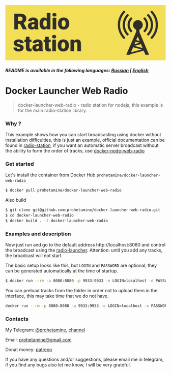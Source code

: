 ![logo](https://github.com/prohetamine/radio-station/blob/main/media/logo.png)

##### README is available in the following languages: [Russian](https://github.com/prohetamine/docker-launcher-web-radio/blob/main/README/russian.md) | [English](https://github.com/prohetamine/docker-launcher-web-radio/blob/main/README.md)


# Docker Launcher Web Radio

> docker-launcher-web-radio - radio station for nodejs, this example is for the main radio-station library.

### Why ?
This example shows how you can start broadcasting using docker without installation difficulties, this is just an example, official documentation can be found in [radio-station](https://github.com/prohetamine/radio-station), if you want an automatic server broadcast without the ability to form the order of tracks, use [docker-node-web-radio](https://github.com/prohetamine/docker-node-web-radio)

### Get started

Let's install the container from Docker Hub ```prohetamine/docker-launcher-web-radio```

```sh
$ docker pull prohetamine/docker-launcher-web-radio
```

Also build

```sh
$ git clone git@github.com:prohetamine/docker-launcher-web-radio.git
$ cd docker-launcher-web-radio
$ docker build . -t docker-launcher-web-radio
```

### Examples and description

Now just run and go to the default address http://localhost:8080 and control the broadcast using the [radio-launcher](https://github.com/prohetamine/radio-launcher). Attention: until you add any tracks, the broadcast will not start

The basic setup looks like this, but ```LOGIN``` and ```PASSWORD``` are optional, they can be generated automatically at the time of startup.

```sh
$ docker run --rm -p 8080:8080 -p 9933:9933 -e LOGIN=localhost -e PASSWORD=hackme prohetamine/docker-launcher-web-radio
```

You can preload tracks from the folder in order not to upload them in the interface, this may take time that we do not have.

```sh
docker run --rm -p 8080:8080 -p 9933:9933 -e LOGIN=localhost -e PASSWORD=hackme -v /yourtracksfolder:/tracks-for-load prohetamine/docker-launcher-web-radio
```

### Contacts

My Telegram: [@prohetamine](https://t.me/prohetamine), [channel](https://t.me/prohetamines)

Email: prohetamine@gmail.com

Donat money: [patreon](https://www.patreon.com/prohetamine)

If you have any questions and/or suggestions, please email me in telegram, if you find any bugs also let me know, I will be very grateful.
